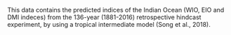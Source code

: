 
  This data contains the predicted indices of the Indian Ocean (WIO, EIO and DMI indeces) from the 136-year (1881-2016) retrospective hindcast experiment, by using a tropical intermediate model (Song et al., 2018).
  
